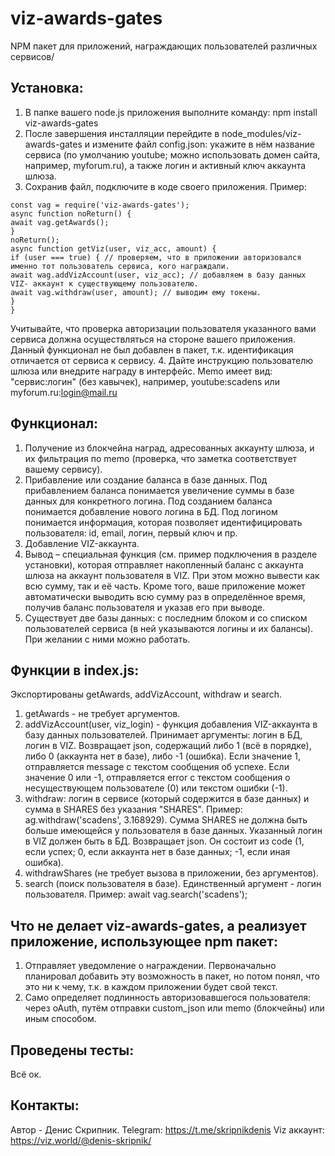 # viz-awards-gates
NPM пакет для приложений, награждающих пользователей различных сервисов/
## Установка:
1. В папке вашего node.js приложения выполните команду:
npm install viz-awards-gates
2. После завершения инсталляции перейдите в node_modules/viz-awards-gates и измените файл config.json: укажите в нём название сервиса (по умолчанию youtube; можно использовать домен сайта, например, myforum.ru), а также логин и активный ключ аккаунта шлюза.
3. Сохранив файл, подключите в коде своего приложения. Пример:
```
const vag = require('viz-awards-gates');
async function noReturn() {
await vag.getAwards();
}
noReturn();
async function getViz(user, viz_acc, amount) {
if (user === true) { // проверяем, что в приложении авторизовался именно тот пользователь сервиса, кого награждали.
await wag.addVizAccount(user, viz_acc); // добавляем в базу данных VIZ- аккаунт к существующему пользователю.
await vag.withdraw(user, amount); // выводим ему токены.
}
}
```
Учитывайте, что проверка авторизации пользователя указанного вами сервиса должна осуществляться на стороне вашего приложения. Данный функционал не был добавлен в пакет, т.к. идентификация отличается от сервиса к сервису.
4. Дайте инструкцию пользователю шлюза или внедрите награду в интерфейс. Memo имеет вид: "сервис:логин" (без кавычек), например, youtube:scadens или myforum.ru:login@mail.ru

## Функционал:
1. Получение из блокчейна наград, адресованных аккаунту шлюза, и их фильтрация по memo (проверка, что заметка соответствует вашему сервису).
2. Прибавление или создание баланса в базе данных. 
Под прибавлением баланса понимается увеличение суммы в базе данных для конкретного логина.
Под созданием баланса понимается добавление нового логина в БД.
Под логином понимается информация, которая позволяет идентифицировать пользователя: id, email, логин, первый ключ и пр.
3. Добавление VIZ-аккаунта.
4. Вывод – специальная функция (см. пример подключения в разделе установки), которая отправляет накопленный баланс с аккаунта шлюза на аккаунт пользователя в VIZ. При этом можно вывести как всю сумму, так и её часть. Кроме того, ваше приложение может автоматически выводить всю сумму раз в определённое время, получив баланс пользователя и указав его при выводе.
5. Существует две базы данных: с последним блоком и со списком пользователей сервиса (в ней указываются логины и их балансы). При желании с ними можно работать.

## Функции в index.js:
Экспортированы getAwards, addVizAccount, withdraw и search.
1. getAwards - не требует аргументов.
2. addVizAccount(user, viz_login) - функция добавления VIZ-аккаунта в базу данных пользователей. Принимает аргументы: логин в БД, логин в VIZ.
Возвращает json, содержащий либо 1 (всё в порядке), либо 0 (аккаунта нет в базе), либо -1 (ошибка). Если значение 1, отправляется message с текстом сообщения об успехе. Если значение 0 или -1, отправляется error с текстом сообщения о несуществующем пользователе (0) или текстом ошибки (-1). 
3. withdraw: логин в сервисе (который содержится в базе данных) и сумма в SHARES без указания "SHARES".
Пример: 
ag.withdraw('scadens', 3.168929).
Сумма SHARES не должна быть больше имеющейся у пользователя в базе данных.
Указанный логин в VIZ должен быть в БД.
Возвращает json. Он состоит из code (1, если успех; 0, если аккаунта нет в базе данных; -1, если иная ошибка).
4. withdrawShares (не требует вызова в приложении, без аргументов).
5. search (поиск пользователя в базе). Единственный аргумент - логин пользователя.
Пример:
await vag.search('scadens');

## Что не делает viz-awards-gates, а реализует приложение, использующее npm пакет:
1. Отправляет уведомление о награждении. Первоначально планировал добавить эту возможность в пакет, но потом понял, что это ни к чему, т.к. в каждом приложении будет свой текст.
2. Само определяет подлинность авторизовавшегося пользователя: через oAuth, путём отправки custom_json или memo (блокчейны) или иным способом.

## Проведены тесты:
Всё ок.

## Контакты:
Автор - Денис Скрипник.
Telegram: https://t.me/skripnikdenis
Viz аккаунт: https://viz.world/@denis-skripnik/